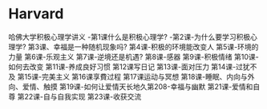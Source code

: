# Harvard
哈佛大学积极心理学讲义
-第1课什么是积极心理学?
-第2课-为什么要学习积极心理学?
第3课、幸福是一种随机现象吗?
第4课-积极的环境能改变人
第5课-环境的力量
第6课-乐观主义
第7课-逆境还是机遇?
第8课-感器
第9课-积极情绪
第10课-如何去改变
第11课-养成良好习惯
第12课写日记
第13课-面对压力
第14课-过犹不及
第15课-完美主义
第16课享費过程
第17课运动与冥想
第18课-睡眠、内向与外向、爱情、触摸
第19课-如何让爱情天长地久第208-幸福与幽默
第21课-爱情和自尊
第22课-自与自我实现
第23课-收获交流
